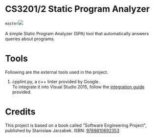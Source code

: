 # CS3201/2 Static Program Analyzer
`master`<img src="https://pixelducky.visualstudio.com/_apis/public/build/definitions/ad5520df-7de2-4e1b-a5af-1f7f898dc7d0/1/badge"><br><br>
A simple Static Program Analyzer (SPA) tool that automatically answers queries about programs.

# Tools
Following are the external tools used in the project.

1. cpplint.py, a c++ linter provided by Google.  
   To integrate it into Visual Studio 2015, follow the [integration guide](https://drive.google.com/open?id=0B_vyphQBuOZaVjlUTWpLRkFXSmc) provided.
   
# Credits

This project is based on a book called "Software Engineering Project", published by Stanislaw Jarzabek. ISBN: [9789810692353](http://www.worldcat.org/title/software-engineering-project/oclc/825078819)
